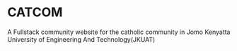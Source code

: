 # CATCOM
A Fullstack community website for the catholic community in Jomo Kenyatta University of Engineering And Technology(JKUAT)
